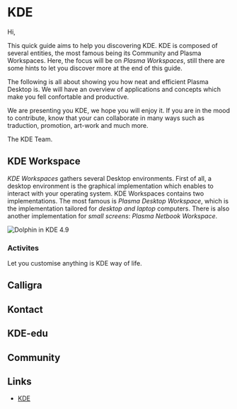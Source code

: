 # KDE

Hi,

This quick guide aims to help you discovering KDE. KDE is composed of several entities, the most famous being its Community and Plasma Workspaces. Here, the focus will be on _Plasma Workspaces_, still there are some hints to let you discover more at the end of this guide.

The following is all about showing you how neat and efficient Plasma Desktop is. We will have an overview of applications and concepts which make you fell confortable and productive.

We are presenting you KDE, we hope you will enjoy it. If you are in the mood to contribute, know that your can collaborate in many ways such as traduction, promotion, art-work and much more.

The KDE Team.

## KDE Workspace

_KDE Workspaces_ gathers several Desktop environments. First of all, a desktop environment is the graphical implementation which enables to interact with your operating system. KDE Workspaces contains two implementations. The most famous is _Plasma Desktop Workspace_, which is the implementation tailored for _desktop and laptop_ computers. There is also another implementation for _small screens_: _Plasma Netbook Workspace_.

![Dolphin in KDE 4.9](https://raw.github.com/KINFOO/kde-booklet/master/images/workspaces/kde49-dolphin_.png "Browsing files in KDE 4.9")

### Activites

Let you customise anything is KDE way of life. 

## Calligra

## Kontact

## KDE-edu

## Community

## Links

* [KDE](http://www.kde.org)
